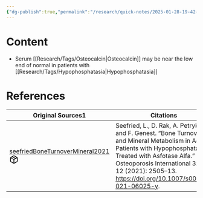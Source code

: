 ```yaml
---
{"dg-publish":true,"permalink":"/research/quick-notes/2025-01-28-19-42-00/","updated":"2025-01-28T19:45:13-05:00"}
---
```


# Content
- Serum [[Research/Tags/Osteocalcin\|Osteocalcin]] may be near the low end of normal in patients with [[Research/Tags/Hypophosphatasia\|Hypophosphatasia]]
# References
<div><table class="dataview table-view-table"><thead class="table-view-thead"><tr class="table-view-tr-header"><th class="table-view-th"><span>Original Sources</span><span class="dataview small-text">1</span></th><th class="table-view-th"><span>Citations</span></th></tr></thead><tbody class="table-view-tbody"><tr><td><span><a data-tooltip-position="top" aria-label="Research/Evidence Sources/seefriedBoneTurnoverMineral2021.md" data-href="Research/Evidence Sources/seefriedBoneTurnoverMineral2021.md" href="Research/Evidence Sources/seefriedBoneTurnoverMineral2021.md" class="internal-link" target="_blank" rel="noopener nofollow" fileclass-name="Research Links">seefriedBoneTurnoverMineral2021</a><a class="metadata-menu fileclass-icon"><svg xmlns="http://www.w3.org/2000/svg" width="24" height="24" viewBox="0 0 24 24" fill="none" stroke="currentColor" stroke-width="2" stroke-linecap="round" stroke-linejoin="round" class="svg-icon lucide-package"><path d="m7.5 4.27 9 5.15"></path><path d="M21 8a2 2 0 0 0-1-1.73l-7-4a2 2 0 0 0-2 0l-7 4A2 2 0 0 0 3 8v8a2 2 0 0 0 1 1.73l7 4a2 2 0 0 0 2 0l7-4A2 2 0 0 0 21 16Z"></path><path d="m3.3 7 8.7 5 8.7-5"></path><path d="M12 22V12"></path></svg></a></span></td><td><span>Seefried, L., D. Rak, A. Petryk, and F. Genest. “Bone Turnover and Mineral Metabolism in Adult Patients with Hypophosphatasia Treated with Asfotase Alfa.” Osteoporosis International 32, no. 12 (2021): 2505–13. <a rel="noopener nofollow" class="external-link" href="https://doi.org/10.1007/s00198-021-06025-y" target="_blank">https://doi.org/10.1007/s00198-021-06025-y</a>.</span></td></tr></tbody></table></div>

